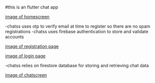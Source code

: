 #this is an flutter chat app 

[image of homescreen](https://i.imgur.com/WxVrT5D.jpg)

-chatss uses otp to verify email at time to register so there are no spam registrations 
-chatss uses firebase authentication to store and validate accounts

[image of registration page](https://i.imgur.com/k9btpi5.jpg)

[image of login page](https://i.imgur.com/tgDSwvK.jpg)

-chatss relies on firestore database for storing and retrieving chat data

[image of chatscreen](https://i.imgur.com/eXZl8Ai.jpg)